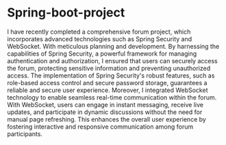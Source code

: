 # Spring-boot-project
 I have recently completed a comprehensive forum project, which incorporates advanced technologies such as Spring Security and WebSocket. With meticulous planning and development.
By harnessing the capabilities of Spring Security, a powerful framework for managing authentication and authorization, I ensured that users can securely access the forum, protecting sensitive information and preventing unauthorized access. The implementation of Spring Security's robust features, such as role-based access control and secure password storage, guarantees a reliable and secure user experience.
Moreover, I integrated WebSocket technology to enable seamless real-time communication within the forum. With WebSocket, users can engage in instant messaging, receive live updates, and participate in dynamic discussions without the need for manual page refreshing. This enhances the overall user experience by fostering interactive and responsive communication among forum participants.
